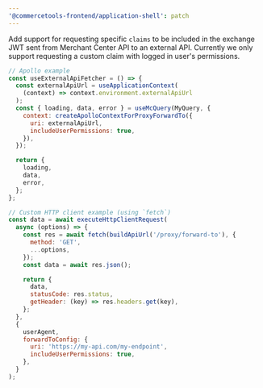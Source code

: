 ```yaml
---
'@commercetools-frontend/application-shell': patch
---
```


Add support for requesting specific `claims` to be included in the exchange JWT sent from Merchant Center API to an external API.
Currently we only support requesting a custom claim with logged in user's permissions.

```js
// Apollo example
const useExternalApiFetcher = () => {
  const externalApiUrl = useApplicationContext(
    (context) => context.environment.externalApiUrl
  );
  const { loading, data, error } = useMcQuery(MyQuery, {
    context: createApolloContextForProxyForwardTo({
      uri: externalApiUrl,
      includeUserPermissions: true,
    }),
  });

  return {
    loading,
    data,
    error,
  };
};
```

```js
// Custom HTTP client example (using `fetch`)
const data = await executeHttpClientRequest(
  async (options) => {
    const res = await fetch(buildApiUrl('/proxy/forward-to'), {
      method: 'GET',
      ...options,
    });
    const data = await res.json();

    return {
      data,
      statusCode: res.status,
      getHeader: (key) => res.headers.get(key),
    };
  },
  {
    userAgent,
    forwardToConfig: {
      uri: 'https://my-api.com/my-endpoint',
      includeUserPermissions: true,
    },
  }
);
```
